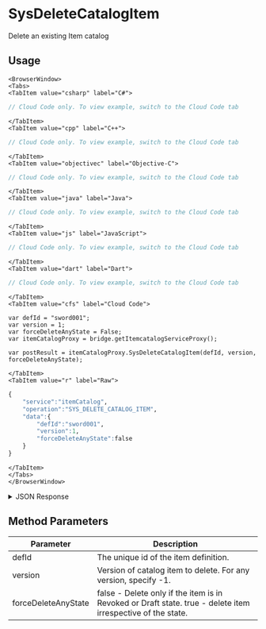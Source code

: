 # SysDeleteCatalogItem

Delete an existing Item catalog

<PartialServop service_name="itemCatalog" operation_name="SYS_DELETE_CATALOG_ITEM" />

## Usage

```mdx-code-block
<BrowserWindow>
<Tabs>
<TabItem value="csharp" label="C#">
```

```csharp
// Cloud Code only. To view example, switch to the Cloud Code tab
```

```mdx-code-block
</TabItem>
<TabItem value="cpp" label="C++">
```

```cpp
// Cloud Code only. To view example, switch to the Cloud Code tab
```

```mdx-code-block
</TabItem>
<TabItem value="objectivec" label="Objective-C">
```

```objectivec
// Cloud Code only. To view example, switch to the Cloud Code tab
```

```mdx-code-block
</TabItem>
<TabItem value="java" label="Java">
```

```java
// Cloud Code only. To view example, switch to the Cloud Code tab
```

```mdx-code-block
</TabItem>
<TabItem value="js" label="JavaScript">
```

```javascript
// Cloud Code only. To view example, switch to the Cloud Code tab
```

```mdx-code-block
</TabItem>
<TabItem value="dart" label="Dart">
```

```dart
// Cloud Code only. To view example, switch to the Cloud Code tab
```

```mdx-code-block
</TabItem>
<TabItem value="cfs" label="Cloud Code">
```

```cfscript
var defId = "sword001";
var version = 1;
var forceDeleteAnyState = False;
var itemCatalogProxy = bridge.getItemcatalogServiceProxy();

var postResult = itemCatalogProxy.SysDeleteCatalogItem(defId, version, forceDeleteAnyState);
```

```mdx-code-block
</TabItem>
<TabItem value="r" label="Raw">
```

```r
{
    "service":"itemCatalog",
    "operation":"SYS_DELETE_CATALOG_ITEM",
    "data":{
        "defId":"sword001",
        "version":1,
        "forceDeleteAnyState":false
    }
}
```

```mdx-code-block
</TabItem>
</Tabs>
</BrowserWindow>
```
<details>
<summary>JSON Response</summary>

```json
{
  "status" : 200,
  "data" : null
}
```

</details>

## Method Parameters
Parameter | Description
--------- | -----------
defId | The unique id of the item definition.
version | Version of catalog item to delete. For any version, specify -1.
forceDeleteAnyState | false - Delete only if the item is in Revoked or Draft state. true - delete item irrespective of the state.
